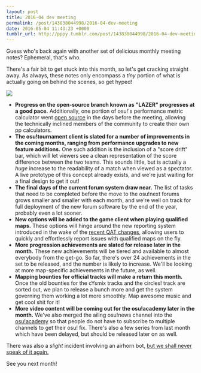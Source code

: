 ```yaml
---
layout: post
title: 2016-04 dev meeting
permalink: /post/143838044998/2016-04-dev-meeting
date: 2016-05-04 11:43:23 +0000
tumblr_url: http://pppy.tumblr.com/post/143838044998/2016-04-dev-meeting
---
```

Guess who's back again with another set of delicious monthly meeting notes? Ephemeral, that's who.

There's a fair bit to get stuck into this month, so let's get cracking straight away. As always, these notes only encompass a *tiny* portion of what is actually going on behind the scenes, so get hyped!

![](https://puu.sh/nqCvm/8e01636194.png)

* **Progress on the open-source branch known as "LAZER" progresses at a good pace.** Additionally, one portion of osu!'s performance metric calculator went [open source](https://github.com/ppy/osu-performance) in the days before the meeting, allowing the technically inclined members of the community to create their own pp calculators.
* **The osu!tournament client is slated for a number of improvements in the coming months, ranging from performance upgrades to new feature additions.** One such addition is the inclusion of a "score drift" bar, which will let viewers see a clean representation of the score difference between the two teams. This sounds little, but is actually a *huge* increase to the readability of a match when viewed as a spectator. A live prototype of this concept already exists, and we're just waiting for a final design to get it out!
* **The final days of the current forum system draw near.** The list of tasks that need to be completed before the move to the osu!next forums grows smaller and smaller with each month, and we're well on track for full deployment of the new forum software by the end of the year, probably even a lot sooner.
* **New options will be added to the game client when playing qualified maps.** These options will hinge around the new reporting system introduced in the wake of the [recent QAT changes](https://osu.ppy.sh/forum/t/447417), allowing users to quickly and effortlessly report issues with qualified maps on the fly.
* **More progression achievements are slated for release later in the month.** These new achievements will be tiered and available to almost everybody from the get-go. So far, there's over 24 achievements in the set to be released, and the number is likely to increase. We'll be looking at more map-specific achievements in the future, as well.
* **Mapping bounties for official tracks will make a return this month.** Once the old bounties for the cYsmix tracks and the circles! track are sorted out, we plan to release a bunch more and get the system governing them working a lot more smoothly. Map awesome music and get cool shit for it!
* **More video content will be coming out for the osu!academy later in the month.** We've also merged the ailing osu!news channel into the [osu!academy](https://www.youtube.com/user/osuacademy) so that people do not have to subscribe to multiple channels to get their osu! fix. There's also a few series from last month which have been delayed, but should be released later on as well.

There was also a *slight* incident involving an airhorn bot, [but we shall never speak of it again.](http://puu.sh/oDufn/2194226af6.mp3)

See you next month!